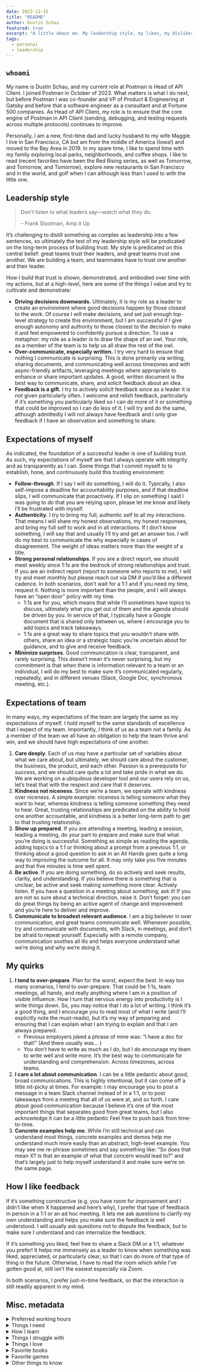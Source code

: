 ```yaml
---
date: 2023-12-15
title: "README"
author: Dustin Schau
featured: true
excerpt: "A little about me. My leadership style, my likes, my dislikes, my quirks."
tags:
  - personal
  - leadership
---
```


## `whoami`

My name is Dustin Schau, and my current role at Postman is Head of API Client. I joined Postman in October of 2023. What matters is what I do next, but before Postman I was co-founder and VP of Product & Engineering at Gatsby and before that a software engineer as a consultant and at Fortune 500 companies. As Head of API Client, my role is to ensure that the core engine of Postman in API Client (sending, debugging, and testing requests across multiple protocols) continues to improve.

Personally, I am a new, first-time dad and lucky husband to my wife Maggie. I live in San Francisco, CA but am from the middle of America (Iowa!) and moved to the Bay Area in 2019. In my spare time, I like to spend time with my family exploring local parks, neighborhoods, and coffee shops. I like to read (recent favorites have been the Red Rising series, as well as Tomorrow, and Tomorrow, and Tomorrow), explore new restaurants in San Francisco and in the world, and golf when I can although less than I used to with the little one.

## Leadership style

> Don't listen to what leaders say—watch what they do.
>
> – Frank Slootman, Amp it Up

It’s challenging to distill something as complex as leadership into a few sentences, so ultimately the test of my leadership style will be predicated on the long-term process of building trust. My style is predicated on this central belief: great teams trust their leaders, and great teams trust one another. We are building a team, and teammates have to trust one another and their leader.

How I build that trust is shown, demonstrated, and embodied over time with my actions, but at a high-level, here are some of the things I value and try to cultivate and demonstrate:

- **Driving decisions downwards.** Ultimately, it is my role as a leader to create an environment where good decisions happen by those closest to the work. Of course I will make decisions, and set just enough top-level strategy to create this environment, but I am successful if I give enough autonomy and authority to those closest to the decision to make it and feel empowered to confidently pursue a direction. To use a metaphor: my role as a leader is to draw the shape of an owl. Your role, as a member of the team is to help us all draw the rest of the owl.
- **Over-communicate, especially written.** I try very hard to ensure that nothing I communicate is surprising. This is done primarily via writing, sharing documents, and communicating well across timezones and with async-friendly artifacts, leveraging meetings where appropriate to enhance or share important updates. A good, written document is the best way to communicate, share, and solicit feedback about an idea.
- **Feedback is a gift.** I try to actively solicit feedback since as a leader it is not given particularly often. I welcome and relish feedback, particularly if it’s something you particularly liked so I can do more of it or something that could be improved so I can do less of it. I will try and do the same, although admittedly I will not always have feedback and I only give feedback if I have an observation and something to share.

## Expectations of myself

As indicated, the foundation of a successful leader is one of building trust. As such, my expectations of myself are that I always operate with integrity and as transparently as I can. Some things that I commit myself to to establish, hone, and continuously build this trusting environment:

- **Follow-through**. If I say I will do something, I will do it. Typically, I also self-impose a deadline for accountability purposes, and if that deadline slips, I will communicate that proactively. If I slip on something I said I was going to do that you are relying upon, please let me know and likely I’ll be frustrated with myself.
- **Authenticity**. I try to bring my full, authentic self to all my interactions. That means I will share my honest observations, my honest responses, and bring my full self to work and in all interactions. If I don’t know something, I will say that and usually I’ll try and get an answer too. I will do my best to communicate the why especially in cases of disagreement. The weight of ideas matters more than the weight of a title.
- **Strong personal relationships**. If you are a direct report, we should meet weekly since 1:1s are the bedrock of strong relationships and trust. If you are an indirect report (report to someone who reports to me), I will try and meet monthly but please reach out via DM if you’d like a different cadence. In both scenarios, don’t wait for a 1:1 and if you need my time, request it. Nothing is more important than the people, and I will always have an “open door” policy with my time.
    - 1:1s are for you, which means that while I’ll sometimes have topics to discuss, ultimately what you get out of them and the agenda should be driven by you. In service of that, I typically have a Google document that is shared only between us, where I encourage you to add topics and track takeaways.
    - 1:1s are a great way to share topics that you wouldn’t share with others, share an idea or a strategic topic you’re uncertain about for guidance, and to give and receive feedback.
- **Minimize surprises**. Good communication is clear, transparent, and rarely surprising. This doesn’t mean it’s never surprising, but my commitment is that when there is information relevant to a team or an individual, I will do my best to make sure it’s communicated regularly, repeatedly, and in different venues (Slack, Google Doc, synchronous meeting, etc.).

## Expectations of team

In many ways, my expectations of the team are largely the same as my expectations of myself. I hold myself to the same standards of excellence that I expect of my team. Importantly, I think of us as a team not a family. As a member of the team we all have an obligation to help the team thrive and win, and we should have high expectations of one another.

1. **Care deeply**. Each of us may have a particular set of variables about what we care about, but ultimately, we should care about the customer, the business, the product, and each other. Passion is a prerequisite for success, and we should care quite a lot and take pride in what we do. We are working on a ubiquitous developer tool and our users rely on us, let’s treat that with the respect and care that it deserves.
2. **Kindness not niceness**. Since we’re a team, we operate with kindness over niceness. A simple example: niceness is telling someone what they want to hear, whereas kindness is telling someone something they need to hear. Great, trusting relationships are predicated
on the ability to hold one another accountable, and kindness is a better long-term path to get to that trusting relationship.
3. **Show up prepared**. If you are attending a meeting, leading a session, leading a meeting, do your part to prepare and make sure that what you’re doing is successful. Something as simple as reading the agenda, adding topics to a 1:1 or thinking about a prompt from a previous 1:1, or thinking about a good question to ask in an All Hands goes quite a long way to improving the outcome for all. It may only
take you five minutes and that five minutes is time well spent.
4. **Be active**. If you are doing something, do so actively and seek results, clarity, and understanding. If you believe there is something that
is unclear, be active and seek making something more clear. Actively listen. If you have a question in a meeting about something, ask it! If you are not so sure about a technical direction, raise it. Don’t forget: you can do great things by being an active agent of change and improvement and you’re here to deliver and improve.
5. **Communicate to broadest relevant audience**. I am a big believer in over communication, and great teams communicate well. Whenever possible, try and communicate with documents, with Slack, in meetings, and don’t be afraid to repeat yourself. Especially with a remote company, communication soothes all ills and helps everyone understand what we’re doing and why we’re doing it.

## My quirks

1. **I tend to over-prepare**. Plan for the worst, expect the best. In way too many scenarios, I tend to over-prepare. That could be 1:1s, team meetings, all hands, and really anything where I am in a position of visible influence. How I turn that nervous energy into productivity is I write things down. So, you may notice that I do a lot of writing. I think it’s a good thing, and I encourage you to read most of what I write (and I’ll explicitly note the must-reads), but it’s my way of preparing and ensuring that I can explain what I am trying to explain and that I am always prepared.
    - Previous employers joked a phrase of mine was: “I have a doc for that!” (And there usually was... )
    - You don’t have to write as much as I do, but I do encourage my team to write well and write more. It’s the best way to communicate
for understanding and comprehension. Across timezones, across teams.
2. **I care a lot about communication**. I can be a little pedantic about good, broad communications. This is highly intentional, but it can come off a little nit-picky at times. For example: I may encourage you to post a message in a team Slack channel instead of in a 1:1, or to post takeaways from a meeting that all of us were at, and so forth. I care about good communication because I believe it’s one of the most important things that separates good from great teams, but I also acknowledge it can be a little pedantic   Feel free to push back from time-to-time.
3. **Concrete examples help me**. While I’m still technical and can understand most things, concrete examples and demos help me understand much more easily than an abstract, high-level example. You may see me re-phrase sometimes and say something like: “So does that mean X? Is that an example of what that concern would lead to?” and that’s largely just to help myself understand it and make sure we’re on the same page.

## How I like feedback

If it’s something constructive (e.g. you have room for improvement and I didn’t like when X happened and here’s why), I prefer that type of feedback in person in a 1:1 or an ad hoc meeting. It lets me ask questions to clarify my own understanding and helps you make sure the feedback is well understood. I will usually ask questions not to dispute the feedback, but to make sure I understand and can internalize the feedback.

If it’s something you liked, feel free to share a Slack DM or a 1:1, whatever you prefer! It helps me immensely as a leader to know when something was liked, appreciated, or particularly clear, so that I can do more of that type of thing in the future. Otherwise, I have to read the room which while I’ve gotten good at, still isn’t the easiest especially via Zoom.

In both scenarios, I prefer just-in-time feedback, so that the interaction is still readily apparent in my mind.

## Misc. metadata

<details>
  <summary>Preferred working hours</summary>
  9AM - 5PM PST. I’ll typically have 1-2 days reserved for IST calls, and on those days I may start a little later in the morning. I do have a 1-year old Noah, and I do prioritize his well being and my family’s, so it’s possible I may be late to a meeting, prioritize him if he’s sick, and so on from time-to-time. 

  I am typically in the SF office Monday, Wednesday, and often Friday.
</details>

<details>
  <summary>Things I need</summary>
  Clear, transparent communication!

  I see the world through a lens of opportunities, not problems, and that means that sharing transparently problems you see, observations on how we can fix them, and so on help me be more effective. Further still, as a leader, one thing I try to do well is pattern match, which means that if several people share the same opportunity it means likely there’s something to improve.
</details>

<details>
  <summary>How I learn</summary>

  I learn by doing! I use our product, competitor’s product, and I build something to develop my own conviction and understanding.
</details>

<details>
  <summary>Things I struggle with</summary>

  Excuses and blaming others. If there’s a problem, sometimes it can be the cause of another, but ask yourself: what could you do have done differently to prevent the situation? What can you do next time to avoid it?

  I can form judgments pretty quickly. I am always open to re-assess and if you think I am wrong, I am eager for a healthy debate and discussion.
</details>

<details>
  <summary>Things I love</summary>

  1. Documents
  2. Demos
  3. Proactive, broad communication
  4. Active participation in team meetings
</details>

<details>
  <summary>Favorite books</summary>
  <a href="https://www.goodreads.com/user/show/7210735-dustin-schau">Check out my Goodreads!</a>

  <strong>fiction</strong>

- <a href="https://www.goodreads.com/book/show/149267.The_Stand">The Stand</a>
- <a href="https://www.goodreads.com/book/show/256008.Lonesome_Dove">Lonesome Dove</a>
- <a href="https://www.goodreads.com/book/show/334176.The_Sparrow">The Sparrow</a>
- <a href="https://www.goodreads.com/book/show/15839976-red-rising">Red Rising</a>
- <a href="https://www.goodreads.com/book/show/23632253-barbarian-days">Barbarian Days</a>

  <strong>non-fiction</strong>

- <a href="https://www.goodreads.com/book/show/4865.How_to_Win_Friends_and_Influence_People">How to Win Friends and Influence People</a>
- <a href="https://www.goodreads.com/book/show/18077903-creativity-inc">Creativity, Inc.</a>
- <a href="https://www.goodreads.com/book/show/18176747-the-hard-thing-about-hard-things">The Hard Thing About Hard Things</a>
- <a href="https://www.goodreads.com/book/show/59383944-amp-it-up">Amp it Up</a>
- <a href="https://www.goodreads.com/book/show/13425570-how-will-you-measure-your-life">How Will You Measure Your Life?</a>
- <a href="https://www.goodreads.com/book/show/62833466-scaling-people">Scaling People</a>
- 
</details>

<details>
  <summary>Favorite games</summary>

  - Mass Effect 2
  - The Last of Us
  - God of War
  - Metal Gear Solid IV
  - Uncharted
  - Red Dead Redemption
</details>

<details>
  <summary>Other things to know</summary>

  <blockquote>“What is our definition of victory? Sun Tzu, in The Art of War, had a simple answer: ‘Breaking the enemy's will to fight.’</blockquote>

  I’m highly competitive and I care about winning. What does it mean to win for me at Postman? To be a critical part of a wildly successful business, and to help Postman grow into the outsized opportunity that I think we currently have.
</details>
